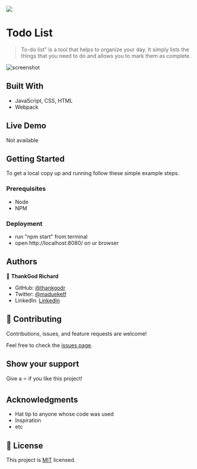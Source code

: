 ![](https://img.shields.io/badge/Microverse-blueviolet)

# Todo List

> To-do list" is a tool that helps to organize your day. It simply lists the things that you need to do and allows you to mark them as complete.

![screenshot](screenshot/view.png)

## Built With

- JavaScript, CSS, HTML
- Webpack

## Live Demo

Not available

## Getting Started

To get a local copy up and running follow these simple example steps.

### Prerequisites

- Node
- NPM

### Deployment

- run "npm start" from terminal
- open http://localhost:8080/ on ur browser

## Authors

👤 **ThankGod Richard**

- GitHub: [@thankgodr](https://github.com/thankgodr)
- Twitter: [@madueketf](https://twitter.com/madueketf)
- LinkedIn: [LinkedIn](https://linkedin.com/in/thankgodr)

## 🤝 Contributing

Contributions, issues, and feature requests are welcome!

Feel free to check the [issues page](../../issues/).

## Show your support

Give a ⭐️ if you like this project!

## Acknowledgments

- Hat tip to anyone whose code was used
- Inspiration
- etc

## 📝 License

This project is [MIT](./MIT.md) licensed.
